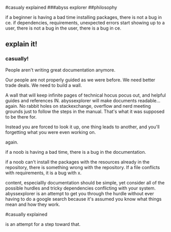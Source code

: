 #casualy explained
###abyss explorer
##philosophy

if a beginner is having a bad time installing packages, there is not a bug in ce.
if dependencies, requirements, unexpected errors start showing up to a user, there is not a bug in the user, there is a bug in ce. 

## explain it!
### casually!

People aren't writing great documentation anymore. 

Our people are not properly guided as we were before. 
We need better trade deals. We need to build a wall. 

A wall that will keep infinite pages of technical hocus pocus out, and helpful guides and references IN. abyssexplorer will make documents readable... again. 
No rabbit holes on stackexchange, overflow and nerd meeting grounds just to follow the steps in the manual.  That's what it was supposed to be there for. 

Instead you are forced to look it up, one thing leads to another, and you'll forgetting what you were even working on. 

again.

if a noob is having a bad time, there is a bug in the documentation. 

if a noob can't install the packages with the resources already in the repository, there is something wrong with the repository.  If a file conflicts with requirements, it is a bug with x. 

content, especiallly documentation should be simple, yet consider all of the possible hurdles and tricky dependencies conflicting with your system. abyssexplorer is an attempt to get you through the hurdle without ever having to do a google search because it's assumed you know what things mean and how they work.  

#casually explained

is an attempt for a step toward that.